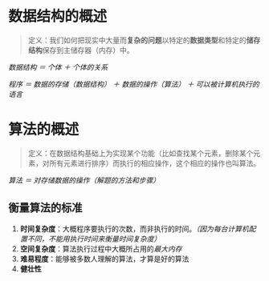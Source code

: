 # 数据结构的概述

> 定义：我们如何把现实中大量而**复杂的问题**以特定的**数据类型**和特定的**储存结构**保存到主储存器（内存）中。

*数据结构 ＝ 个体 ＋ 个体的关系*

*程序 ＝ 数据的存储（数据结构） ＋ 数据的操作（算法） ＋ 可以被计算机执行的语言*

# 算法的概述

> 定义：在数据结构基础上为实现某个功能（比如查找某个元素，删除某个元素，对所有元素进行排序）而执行的相应操作，这个相应的操作也叫算法。

*算法 ＝ 对存储数据的操作（解题的方法和步骤）*

## 衡量算法的标准
1. **时间复杂度**：大概程序要执行的次数，而非执行的时间。*（因为每台计算机配置不同，不能用执行时间来衡量时间复杂度）*
1. **空间复杂度**：算法执行过程中大概所占用的*最大内存*
1. **难易程度**：能够被多数人理解的算法，才算是好的算法
1. **健壮性**